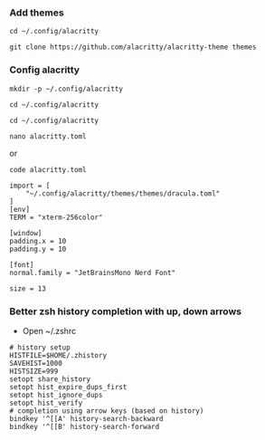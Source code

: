 ### Add themes
```
cd ~/.config/alacritty
```
```
git clone https://github.com/alacritty/alacritty-theme themes
```

### Config alacritty
```
mkdir -p ~/.config/alacritty
```
```
cd ~/.config/alacritty
```
```
cd ~/.config/alacritty
```
```
nano alacritty.toml
```
or
```
code alacritty.toml
```


```
import = [
    "~/.config/alacritty/themes/themes/dracula.toml"
]
[env]
TERM = "xterm-256color"

[window]
padding.x = 10
padding.y = 10

[font]
normal.family = "JetBrainsMono Nerd Font"

size = 13

```

### Better zsh history completion with up, down arrows

- Open ~/.zshrc
```
# history setup
HISTFILE=$HOME/.zhistory
SAVEHIST=1000
HISTSIZE=999
setopt share_history
setopt hist_expire_dups_first
setopt hist_ignore_dups
setopt hist_verify
# completion using arrow keys (based on history)
bindkey '^[[A' history-search-backward
bindkey '^[[B' history-search-forward
```

